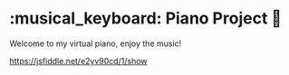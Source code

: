 <h1> :musical_keyboard: Piano Project 🎹 </h1>

Welcome to my virtual piano, enjoy the music!

https://jsfiddle.net/e2yv90cd/1/show
